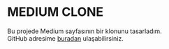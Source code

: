 # MEDIUM CLONE

Bu projede Medium sayfasının bir klonunu tasarladım.  
GitHub adresime [buradan](github.com/selimctn) ulaşabilirsiniz.
